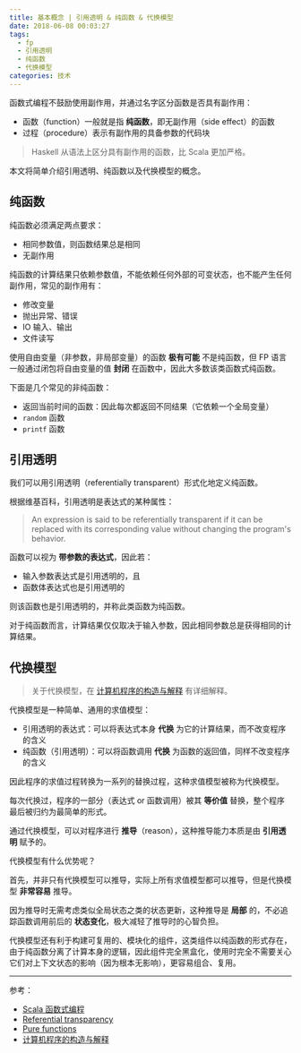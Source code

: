 ```yaml
---
title: 基本概念 | 引用透明 & 纯函数 & 代换模型
date: 2018-06-08 00:03:27
tags:
  - fp
  - 引用透明
  - 纯函数
  - 代换模型
categories: 技术
---
```


函数式编程不鼓励使用副作用，并通过名字区分函数是否具有副作用：

* 函数（function）一般就是指 **纯函数**，即无副作用（side effect）的函数
* 过程（procedure）表示有副作用的具备参数的代码块

>Haskell 从语法上区分具有副作用的函数，比 Scala 更加严格。

本文将简单介绍引用透明、纯函数以及代换模型的概念。

<!-- more -->

## 纯函数

纯函数必须满足两点要求：

* 相同参数值，则函数结果总是相同
* 无副作用

纯函数的计算结果只依赖参数值，不能依赖任何外部的可变状态，也不能产生任何副作用，常见的副作用有：

* 修改变量
* 抛出异常、错误
* IO 输入、输出
* 文件读写

使用自由变量（非参数，非局部变量）的函数 **极有可能** 不是纯函数，但 FP 语言一般通过闭包将自由变量的值 **封闭** 在函数中，因此大多数该类函数式纯函数。

下面是几个常见的非纯函数：

* 返回当前时间的函数：因此每次都返回不同结果（它依赖一个全局变量）
* `random` 函数
* `printf` 函数

## 引用透明

我们可以用引用透明（referentially transparent）形式化地定义纯函数。

根据维基百科，引用透明是表达式的某种属性：

>An expression is said to be referentially transparent if it can be replaced with its corresponding value without changing the program's behavior.

函数可以视为 **带参数的表达式**，因此若：

* 输入参数表达式是引用透明的，且
* 函数体表达式也是引用透明的

则该函数也是引用透明的，并称此类函数为纯函数。

对于纯函数而言，计算结果仅仅取决于输入参数，因此相同参数总是获得相同的计算结果。

## 代换模型

>关于代换模型，在 [计算机程序的构造与解释](https://book.douban.com/subject/1148282/) 有详细解释。

代换模型是一种简单、通用的求值模型：

* 引用透明的表达式：可以将表达式本身 **代换** 为它的计算结果，而不改变程序的含义
* 纯函数（引用透明）：可以将函数调用 **代换** 为函数的返回值，同样不改变程序的含义

因此程序的求值过程转换为一系列的替换过程，这种求值模型被称为代换模型。

每次代换过，程序的一部分（表达式 or 函数调用）被其 **等价值** 替换，整个程序最后被归约为最简单的形式。

通过代换模型，可以对程序进行 **推导**（reason），这种推导能力本质是由 **引用透明** 赋予的。

代换模型有什么优势呢？

首先，并非只有代换模型可以推导，实际上所有求值模型都可以推导，但是代换模型 **非常容易** 推导。

因为推导时无需考虑类似全局状态之类的状态更新，这种推导是 **局部** 的，不必追踪函数调用前后的 **状态变化**，极大减轻了推导时的心智负担。

代换模型还有利于构建可复用的、模块化的组件，这类组件以纯函数的形式存在，由于纯函数分离了计算本身的逻辑，因此组件完全黑盒化，使用时完全不需要关心它们对上下文状态的影响（因为根本无影响），更容易组合、复用。

---

参考：

* [Scala 函数式编程](https://book.douban.com/subject/26772149/)
* [Referential transparency](https://en.wikipedia.org/wiki/Referential_transparency)
* [Pure functions](https://en.wikipedia.org/wiki/Pure_function)
* [计算机程序的构造与解释](https://book.douban.com/subject/1148282/)